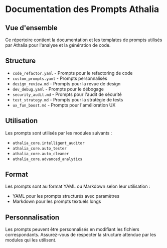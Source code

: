 # Documentation des Prompts Athalia

## Vue d'ensemble

Ce répertoire contient la documentation et les templates de prompts utilisés par Athalia pour l'analyse et la génération de code.

## Structure

- `code_refactor.yaml` - Prompts pour le refactoring de code
- `custom_prompts.yaml` - Prompts personnalisés
- `design_review.md` - Prompts pour la revue de design
- `dev_debug.yaml` - Prompts pour le débogage
- `security_audit.md` - Prompts pour l'audit de sécurité
- `test_strategy.md` - Prompts pour la stratégie de tests
- `ux_fun_boost.md` - Prompts pour l'amélioration UX

## Utilisation

Les prompts sont utilisés par les modules suivants :
- `athalia_core.intelligent_auditor`
- `athalia_core.auto_tester`
- `athalia_core.auto_cleaner`
- `athalia_core.advanced_analytics`

## Format

Les prompts sont au format YAML ou Markdown selon leur utilisation :
- YAML pour les prompts structurés avec paramètres
- Markdown pour les prompts textuels longs

## Personnalisation

Les prompts peuvent être personnalisés en modifiant les fichiers correspondants. Assurez-vous de respecter la structure attendue par les modules qui les utilisent.

